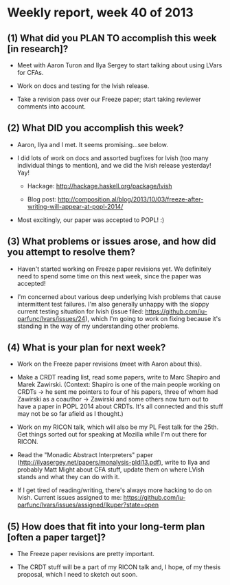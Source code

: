 # Weekly report, week 40 of 2013

## (1) What did you PLAN TO accomplish this week [in research]?
	
  * Meet with Aaron Turon and Ilya Sergey to start talking
    about using LVars for CFAs.
	
  * Work on docs and testing for the lvish release.
	
  * Take a revision pass over our Freeze paper; start taking reviewer
    comments into account.

## (2) What DID you accomplish this week?

  * Aaron, Ilya and I met.  It seems promising...see below.
  	
  * I did lots of work on docs and assorted bugfixes for lvish (too
    many individual things to mention), and we did the lvish release
    yesterday! Yay!
	
	* Hackage: http://hackage.haskell.org/package/lvish

	* Blog post:
	  http://composition.al/blog/2013/10/03/freeze-after-writing-will-appear-at-popl-2014/
	  
  * Most excitingly, our paper was accepted to POPL! :)
	
## (3) What problems or issues arose, and how did you attempt to resolve them?

  * Haven't started working on Freeze paper revisions yet.  We
    definitely need to spend some time on this next week, since the
    paper was accepted!
	
  * I'm concerned about various deep underlying lvish problems that
    cause intermittent test failures.  I'm also generally unhappy with
    the sloppy current testing situation for lvish (issue filed:
    https://github.com/iu-parfunc/lvars/issues/24), which I'm going to
    work on fixing because it's standing in the way of my
    understanding other problems.
  
## (4) What is your plan for next week?
	
  * Work on the Freeze paper revisions (meet with Aaron about this).

  * Make a CRDT reading list, read some papers, write to Marc Shapiro
    and Marek Zawirski.  (Context: Shapiro is one of the main people
    working on CRDTs -> he sent me pointers to four of his papers,
    three of whom had Zawirski as a coauthor -> Zawirski and some
    others now turn out to have a paper in POPL 2014 about CRDTs.
    It's all connected and this stuff may not be so far afield as I
    thought.)
	
  * Work on my RICON talk, which will also be my PL Fest talk for the
    25th. Get things sorted out for speaking at Mozilla while I'm out
    there for RICON.
	
  * Read the "Monadic Abstract Interpreters" paper
    (http://ilyasergey.net/papers/monalysis-pldi13.pdf), write to Ilya
    and probably Matt Might about CFA stuff, update them on where
    LVish stands and what they can do with it.
  
  * If I get tired of reading/writing, there's always more hacking to
    do on lvish.  Current issues assigned to me:
    https://github.com/iu-parfunc/lvars/issues/assigned/lkuper?state=open

## (5) How does that fit into your long-term plan [often a paper target]?

  * The Freeze paper revisions are pretty important.

  * The CRDT stuff will be a part of my RICON talk and, I hope, of my
    thesis proposal, which I need to sketch out soon.


